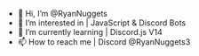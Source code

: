 - 👋 Hi, I’m @RyanNuggets
- 👀 I’m interested in | JavaScript & Discord Bots
- 🌱 I’m currently learning | Discord.js V14
- 📫 How to reach me | Discord @RyanNuggets3
